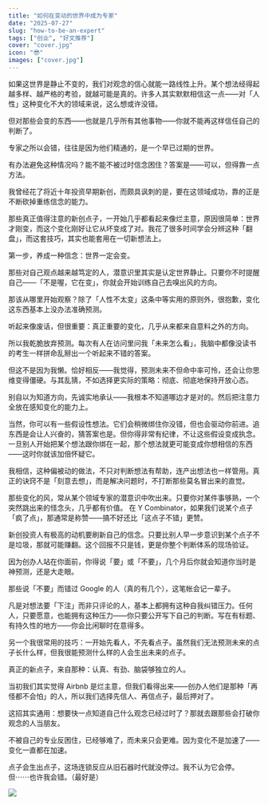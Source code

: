 ```yaml
---
title: "如何在变动的世界中成为专家"
date: "2025-07-27"
slug: "how-to-be-an-expert"
tags: ["创业", "好文推荐"]
cover: "cover.jpg"
icon: "😎"
images: ["cover.jpg"]
---
```

如果这世界是静止不变的，我们对观念的信心就能一路线性上升。某个想法经得起越多样、越严格的考验，就越可能是真的。许多人其实默默相信这一点——对「人性」这种变化不大的领域来说，这么想或许没错。



但对那些会变的东西——也就是几乎所有其他事物——你就不能再这样信任自己的判断了。



专家之所以会错，往往是因为他们精通的，是一个早已过期的世界。



有办法避免这种情况吗？能不能不被过时信念困住？答案是——可以，但得靠一点方法。



我曾经花了将近十年投资早期新创，而颇具讽刺的是，要在这领域成功，靠的正是不断砍掉重练信念的能力。



那些真正值得注意的新创点子，一开始几乎都看起来像烂主意，原因很简单：世界才刚变，而这个变化刚好让它从坏变成了对。我花了很多时间学会分辨这种「翻盘」，而这套技巧，其实也能套用在一切新想法上。



第一步，养成一种信念：世界一定会变。



那些对自己观点越来越笃定的人，潜意识里其实是认定世界静止。只要你不时提醒自己——「不是喔，它在变」，你就会开始训练自己去嗅出风的方向。



那该从哪里开始观察？除了「人性不太变」这条中等实用的原则外，很抱歉，变化这东西基本上没办法准确预测。



听起来像废话，但很重要：真正重要的变化，几乎从来都来自意料之外的方向。



所以我乾脆放弃预测。每次有人在访问里问我「未来怎么看」，我脑中都像没读书的考生一样拼命乱掰出一个听起来不错的答案。



但这不是因为我懒。恰好相反——我觉得，预测未来不但命中率可怜，还会让你思维变得僵硬。与其乱猜，不如选择更实际的策略：彻底、彻底地保持开放心态。



别自以为知道方向，先诚实地承认——我根本不知道哪边才是对的。然后把注意力全放在感知变化的能力上。



当然，你可以有一些假设性想法。它们会稍微绑住你没错，但也会驱动你前进。追东西是会让人兴奋的，猜答案也是。但你得非常有纪律，不让这些假设变成执念。
一旦别人开始把某个想法跟你绑在一起，那个想法就更可能变成你想相信的东西——这时你就该加倍怀疑它。



我相信，这种偏被动的做法，不只对判断想法有帮助，连产出想法也一样管用。真正的诀窍不是「刻意去想」，而是解决问题时，不打断那些莫名冒出来的直觉。



那些变化的风，常从某个领域专家的潜意识中吹出来。只要你对某件事够熟，一个突然跳出来的怪念头，几乎都有价值。
在 Y Combinator，如果我们说某个点子「疯了点」，那通常是称赞——搞不好还比「这点子不错」更赞。



新创投资人有极高的动机要刷新自己的信念。只要比别人早一步意识到某个点子不是垃圾，那就可能赚翻。这个回报不只是钱，更是你整个判断体系的现场验证。



因为创办人站在你面前，你得说「要」或「不要」，几个月后你就会知道你当时是神预测，还是大走眼。



那些说「不要」而错过 Google 的人（真的有几个），这笔帐会记一辈子。



凡是对想法要「下注」而非只评论的人，基本上都拥有这种自我纠错压力。任何人，只要愿意，也能拥有这种压力——你只要公开写下自己的判断。写在有标题、有持久性的地方——你会比闲聊时在意得多。



另一个我很常用的技巧：一开始先看人，不先看点子。虽然我们无法预测未来的点子长什么样，但我很能预测什么样的人会生出未来的点子。



真正的新点子，来自那种：认真、有劲、脑袋够独立的人。



当初我们其实觉得 Airbnb 是烂主意，但我们看得出来——创办人他们是那种「再怪都不会怕」的人，所以我们选择先信人、再信点子，最后押对了。



这招其实通用：想要快一点知道自己什么观念已经过时了？那就去跟那些会打破你观念的人当朋友。



不被自己的专业反困住，已经够难了，而未来只会更难。因为变化不是加速了——变化一直都在加速。



点子会生出点子，这场连锁反应从旧石器时代就没停过。我不认为它会停。
但⋯⋯也许我会错。（最好是）




![](https://prod-files-secure.s3.us-west-2.amazonaws.com/112d0858-5090-4d34-a606-b75eb8d65fd2/46476355-9cf3-4e99-9b7a-3531bc426380/1000202064.png?X-Amz-Algorithm=AWS4-HMAC-SHA256&X-Amz-Content-Sha256=UNSIGNED-PAYLOAD&X-Amz-Credential=ASIAZI2LB466TPWCPIP4%2F20251030%2Fus-west-2%2Fs3%2Faws4_request&X-Amz-Date=20251030T145047Z&X-Amz-Expires=3600&X-Amz-Security-Token=IQoJb3JpZ2luX2VjEDYaCXVzLXdlc3QtMiJGMEQCID9qkQmWsmh854%2BQ1a8OWlO%2FtbsHQYAKHRhHUhNw4mUXAiAMPpmJpXdR1Fa7kUAc9gjrviQJ4h7%2FzND9iVSgYdCQ1SqIBAjv%2F%2F%2F%2F%2F%2F%2F%2F%2F%2F8BEAAaDDYzNzQyMzE4MzgwNSIMF6XrvFAVTUvtppOHKtwDelAoJtHyAYafQp7TnJ0sQ67y3qNKZuUL6SlIXyLqnZ3Uea0SGfI3x%2BWA2EsIALbn2KPdRYD1QoO6Cg7SaQRJQp1ePxwp%2BysfWzmi9ylLHWqqaRhknBkizx5iIDb%2B24rtxBJ1XvIXh4v4IL7nZsbPaudDJ%2FtYXrbVIq19%2F37Tp8FgOtUkA8sFF051z%2BuzeIZ1pw%2Fvv0%2F9XvB6ikw7cHIIrQfC3OQ4vB88Yq2RATyqXCi7q1C0G7rdgkBqpZWWXHnTv3xIM6JS2YkDz%2FMni%2FKNCl046MrR08PKk23ICXrIK5CeBwevaXP6PyYfqYZQDMZr7ospSrypeS4z%2FgA%2BSLispN6JDd8q2s2m8Im1ac%2Fbml7DfQU8CAtAYjobJtFQdRFaptg9CYeFM08%2F3iVLoDj9nvGwIeoupfWPFIVa%2FjKgb9kqKMOnrAf652GNtnRf1ldlODs3CCMMMboi%2BXstxN8nMUr9dl%2BKgBGdOagehNU0B9cSdxpYYaulkrNBk4Ypf4vzs%2Bl06vhBFhYEI1hmM29qBmsKV8dOXMdEsCcv%2FBSZLbjndWztNt8XRFGT%2FB7vmpo8CFKMBOCMTb7tw6FMJb0qBoX0t2mZRIKq5BHOOiNRgyIq6%2FnnRSHZ9kI41qUwrdmNyAY6pgGMgLRvnEXqodYkoSikL94mnfvooJ%2BvmvNfEceNEluhHMD%2FJyQV4yBnwPqu%2B1HrxmrUFjYxiOFi%2FJXhsFzGqmDuZBU%2BVQiPPTjCUJ%2BX%2B9OgWhieJeATsg%2BnfgXYHYVNENkkVE3yIKNoTiFjQpqRGGmmVsPOEAQBxw8VtRqQRCf3z8fseEuJulZCaH1NmWy7KxziobS9rI8YxqjqwdVHsNZ6dTEosmvx&X-Amz-Signature=dbc9b57ec2567a616bac062848b92430f2fda35ed6dd0020ccb02c22aa484593&X-Amz-SignedHeaders=host&x-amz-checksum-mode=ENABLED&x-id=GetObject)

